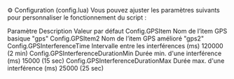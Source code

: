 ⚙️ Configuration (config.lua)
Vous pouvez ajuster les paramètres suivants pour personnaliser le fonctionnement du script :

Paramètre	Description	Valeur par défaut
Config.GPSItem	Nom de l’item GPS basique	"gps"
Config.GPSItem2	Nom de l’item GPS amélioré	"gps2"
Config.GPSInterferenceTime	Intervalle entre les interférences (ms)	120000 (2 min)
Config.GPSInterferenceDurationMin	Durée min. d'une interférence (ms)	15000 (15 sec)
Config.GPSInterferenceDurationMax	Durée max. d'une interférence (ms)	25000 (25 sec)
